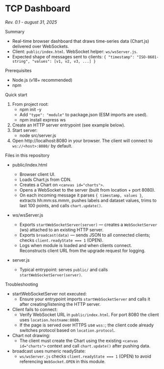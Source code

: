 # TCP Dashboard

_Rev. 0.1 - august 31, 2025_

Summary
- Real-time browser dashboard that draws time-series data (Chart.js) delivered over WebSockets.
- Client: `public/index.html`. WebSocket helper: `ws/wsServer.js`.
- Expected shape of messages sent to clients:
  `{ "timestamp": "ISO-8601-string", "values": [v1, v2, v3, ...] }`

Prerequisites
- Node.js (v18+ recommended)
- npm

Quick start
1. From project root:
   - npm init -y
   - Add `"type": "module"` to package.json (ESM imports are used).
   - npm install express ws
2. Create an HTTP server entrypoint (see example below).
3. Start server:
   - node src/server.js
4. Open http://localhost:8080 in your browser. The client will connect to `ws://<host>:8080/` by default.

Files in this repository
- public/index.html
  - Browser client UI.
  - Loads Chart.js from CDN.
  - Creates a Chart on `<canvas id="charts">`.
  - Opens a WebSocket to the server (built from location + port 8080).
  - On each incoming message it parses `{ timestamp, values }`, extracts hh:mm:ss.mmm, pushes labels and dataset values, trims to last 100 points, and calls `chart.update()`.

- ws/wsServer.js
  - Exports `startWebSocketServer(server)` — creates a `WebSocketServer` (ws) attached to an existing HTTP server.
  - Exports `broadcast(data)` — sends JSON to all connected clients; checks `client.readyState === 1` (OPEN).
  - Logs when module is loaded and when clients connect. Reconstructs client URL from the upgrade request for logging.

- server.js
  - Typical entrypoint: serves `public/` and calls `startWebSocketServer(server)`.

Troubleshooting
- startWebSocketServer not executed:
  - Ensure your entrypoint imports `startWebSocketServer` and calls it after creating/listening the HTTP server.
- Client fails to connect:
  - Verify WebSocket URL in `public/index.html`. For port 8080 the client uses `location.hostname:8080`.
  - If the page is served over HTTPS use `wss:`; the client code already switches protocol based on `location.protocol`.
- Chart not drawing:
  - The client must create the Chart using the existing `<canvas id="charts">` context and call `chart.update()` after pushing data.
- broadcast uses numeric readyState:
  - `ws/wsServer.js` checks `client.readyState === 1` (OPEN) to avoid referencing `WebSocket.OPEN` in this module.
